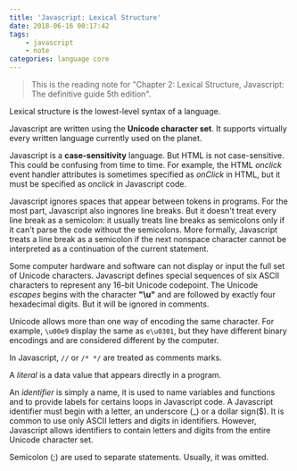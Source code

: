 ```yaml
---
title: 'Javascript: Lexical Structure'
date: 2018-06-16 00:17:42
tags:
    - javascript
    - note
categories: language core
---
```

> This is the reading note for "Chapter 2: Lexical Structure, Javascript: The definitive guide 5th edition". <br>

Lexical structure is the lowest-level syntax of a language. <br>

Javascript are written using the **Unicode character set**. It supports virtually every written language currently used on the planet. <br>

Javascript is a **case-sensitivity** language. But HTML is not case-sensitive. This could be confusing from time to time. For example, the HTML _onclick_ event handler attributes is sometimes specified as _onClick_ in HTML, but it must be specified as _onclick_ in Javascript code. <br>

Javascript ignores spaces that appear between tokens in programs. For the most part, Javascript also ingnores line breaks. But it doesn't treat every line break as a semicolon: it usually treats line breaks as semicolons only if it can't parse the code without the semicolons. More formally, Javascript treats a line break as a semicolon if the next nonspace character cannot be interpreted as a continuation of the current statement.<br>

Some computer hardware and software can not display or input the full set of Unicode characters. Javascript defines special sequences of six ASCII characters to represent any 16-bit Unicode codepoint. The Unicode _escapes_ begins with the character __"\u"__ and are followed by exactly four hexadecimal digits. But it will be ignored in comments. <br>

Unicode allows more than one way of encoding the same character. For example, `\u00e9` display the same as `e\u0301`, but they have different binary encodings and are considered different by the computer. <br>

In Javascript, `//` or `/* */` are treated as comments marks. <br>

A _literal_ is a data value that appears directly in a program. <br>

An _identifier_ is simply a name, it is used to name variables and functions and to provide labels for certains loops in Javascript code. A Javascript identifier must begin with a letter, an underscore (_) or a dollar sign($). It is common to use only ASCII letters and digits in identifiers. However, Javascript allows identifiers to contain letters and digits from the entire Unicode character set. <br>

Semicolon (;) are used to separate statements. Usually, it was omitted. 
